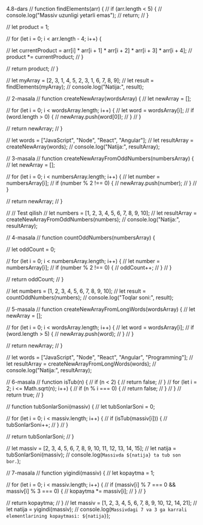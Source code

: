 4.8-dars
// function findElements(arr) {
//     if (arr.length < 5) {
//         console.log("Massiv uzunligi yetarli emas");
//         return;
//     }

//     let product = 1;

//     for (let i = 0; i < arr.length - 4; i++) {
       
//         let currentProduct = arr[i] * arr[i + 1] * arr[i + 2] * arr[i + 3] * arr[i + 4];
//         product *= currentProduct;
//     }

//     return product;
// }

// let myArray = [2, 3, 1, 4, 5, 2, 3, 1, 6, 7, 8, 9];
// let result = findElements(myArray);
// console.log("Natija:", result);

// 2-masala
// function createNewArray(wordsArray) {
//     let newArray = [];

//     for (let i = 0; i < wordsArray.length; i++) {
//         let word = wordsArray[i];
//         if (word.length > 0) {
//             newArray.push(word[0]);
//         }
//     }

//     return newArray;
// }

// let words = ["JavaScript", "Node", "React", "Angular"];
// let resultArray = createNewArray(words);
// console.log("Natija:", resultArray);

// 3-masala
// function createNewArrayFromOddNumbers(numbersArray) {
//     let newArray = [];

//     for (let i = 0; i < numbersArray.length; i++) {
//         let number = numbersArray[i];
//         if (number % 2 !== 0) {
//             newArray.push(number);
//         }
//     }

//     return newArray;
// }

// // Test qilish
// let numbers = [1, 2, 3, 4, 5, 6, 7, 8, 9, 10];
// let resultArray = createNewArrayFromOddNumbers(numbers);
// console.log("Natija:", resultArray);

// 4-masala
// function countOddNumbers(numbersArray) {
  
//     let oddCount = 0;

//     for (let i = 0; i < numbersArray.length; i++) {
//         let number = numbersArray[i];
//         if (number % 2 !== 0) {
//             oddCount++;
//         }
//     }

//     return oddCount;
// }

// let numbers = [1, 2, 3, 4, 5, 6, 7, 8, 9, 10];
// let result = countOddNumbers(numbers);
// console.log("Toqlar soni:", result);

// 5-masala
// function createNewArrayFromLongWords(wordsArray) {
//     let newArray = [];

//     for (let i = 0; i < wordsArray.length; i++) {
//         let word = wordsArray[i];
//         if (word.length > 5) {
//             newArray.push(word);
//         }
//     }

//     return newArray;
// }


// let words = ["JavaScript", "Node", "React", "Angular", "Programming"];
// let resultArray = createNewArrayFromLongWords(words);
// console.log("Natija:", resultArray);

// 6-masala
// function isTub(n) {
//     if (n < 2) {
//         return false;
//     }
//     for (let i = 2; i <= Math.sqrt(n); i++) {
//         if (n % i === 0) {
//             return false;
//         }
//     }
//     return true;
// }

// function tubSonlarSoni(massiv) {
//     let tubSonlarSoni = 0;

//     for (let i = 0; i < massiv.length; i++) {
//         if (isTub(massiv[i])) {
//             tubSonlarSoni++;
//         }
//     }

//     return tubSonlarSoni;
// }

// let massiv = [2, 3, 4, 5, 6, 7, 8, 9, 10, 11, 12, 13, 14, 15];
// let natija = tubSonlarSoni(massiv);
// console.log(`Massivda ${natija} ta tub son bor.`);


// 7-masala
// function yigindi(massiv) {
//     let kopaytma = 1;

//     for (let i = 0; i < massiv.length; i++) {
//         if (massiv[i] % 7 === 0 && massiv[i] % 3 === 0) {
//             kopaytma *= massiv[i];
//         }
//     }

//     return kopaytma;
// }
// let massiv = [1, 2, 3, 4, 5, 6, 7, 8, 9, 10, 12, 14, 21];
// let natija = yigindi(massiv);
// console.log(`Massivdagi 7 va 3 ga karrali elementlarining kopaytmasi: ${natija}`);
